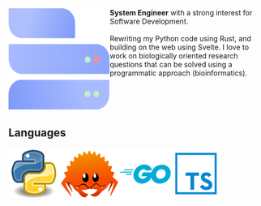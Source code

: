 <img align="left" src="https://raw.githubusercontent.com/Blastorios/Blastorios/master/images/B-logo.svg" width="200" height="200"/>
<strong>System Engineer</strong> with a strong interest for Software Development. <br /><br /> Rewriting my Python code using Rust, and building on the web using Svelte. I love to work on biologically oriented research questions that can be solved using a programmatic approach (bioinformatics).
<br>
<br>
<br>
<br>
<br>

## Languages
<a href="https://www.python.org/"><img src="https://raw.githubusercontent.com/Blastorios/Blastorios/master/images/python_render.png" alt="python render" width="100" height="100"></a><a href="https://www.rust-lang.org/"><img src="https://raw.githubusercontent.com/Blastorios/Blastorios/master/images/rust_render.png" alt="rust render" width="120" height="100"></a><a href="https://go.dev/"><img src="https://raw.githubusercontent.com/Blastorios/Blastorios/master/images/go_render.png" alt="go render" width="100" height="100"></a><a href="https://www.typescriptlang.org/"><img src="https://raw.githubusercontent.com/Blastorios/Blastorios/master/images/typescript-def.png" alt="ts render" width="100" height="100"></a>
